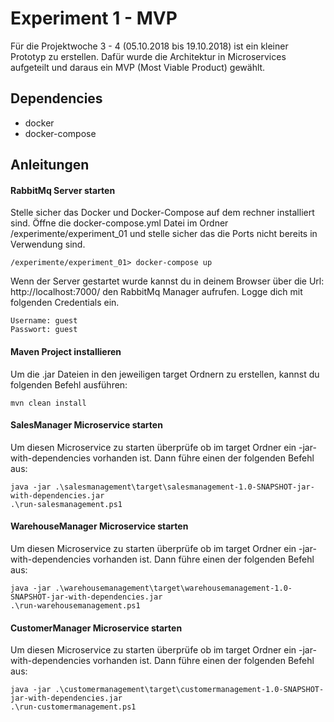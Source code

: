 # Experiment 1 - MVP
Für die Projektwoche 3 - 4 (05.10.2018 bis 19.10.2018) ist ein kleiner Prototyp zu erstellen.
Dafür wurde die Architektur in Microservices aufgeteilt und daraus ein MVP (Most Viable Product) gewählt.

## Dependencies
- docker
- docker-compose

## Anleitungen
#### RabbitMq Server starten
Stelle sicher das Docker und Docker-Compose auf dem rechner installiert sind.
Öffne die docker-compose.yml Datei im Ordner /experimente/experiment_01 und stelle sicher das die Ports nicht bereits in Verwendung sind.
```
/experimente/experiment_01> docker-compose up
```
Wenn der Server gestartet wurde kannst du in deinem Browser über die Url: http://localhost:7000/ den RabbitMq Manager aufrufen. Logge dich mit folgenden Credentials ein.
```
Username: guest
Passwort: guest
```
#### Maven Project installieren
Um die .jar Dateien in den jeweiligen target Ordnern zu erstellen, kannst du folgenden Befehl ausführen:
```
mvn clean install
```
#### SalesManager Microservice starten
Um diesen Microservice zu starten überprüfe ob im target Ordner ein -jar-with-dependencies vorhanden ist. Dann führe einen der folgenden Befehl aus:
```
java -jar .\salesmanagement\target\salesmanagement-1.0-SNAPSHOT-jar-with-dependencies.jar
.\run-salesmanagement.ps1
```
#### WarehouseManager Microservice starten
Um diesen Microservice zu starten überprüfe ob im target Ordner ein -jar-with-dependencies vorhanden ist. Dann führe einen der folgenden Befehl aus:
```
java -jar .\warehousemanagement\target\warehousemanagement-1.0-SNAPSHOT-jar-with-dependencies.jar
.\run-warehousemanagement.ps1
```

#### CustomerManager Microservice starten
Um diesen Microservice zu starten überprüfe ob im target Ordner ein -jar-with-dependencies vorhanden ist. Dann führe einen der folgenden Befehl aus:
```
java -jar .\customermanagement\target\customermanagement-1.0-SNAPSHOT-jar-with-dependencies.jar
.\run-customermanagement.ps1
```
